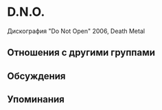 # D.N.O.

Дискография
"Do Not Open" 2006, Death Metal

## Отношения с другими группами


## Обсуждения


## Упоминания

